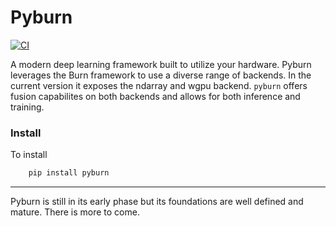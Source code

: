 # Pyburn

[![CI](https://github.com/KwachOjunga/wrap-burn/actions/workflows/CI.yml/badge.svg?branch=master)](https://github.com/KwachOjunga/wrap-burn/actions/workflows/CI.yml)

A modern deep learning framework built to utilize your hardware.
Pyburn leverages the Burn framework to use a diverse range of backends.
In the current version it exposes the ndarray and wgpu backend. `pyburn` offers fusion capabilites
on both backends and allows for both inference and training. 

### Install

To install 

```python
    pip install pyburn
```


---
Pyburn is still in its early phase but its foundations are well defined and mature.
There is more to come.
